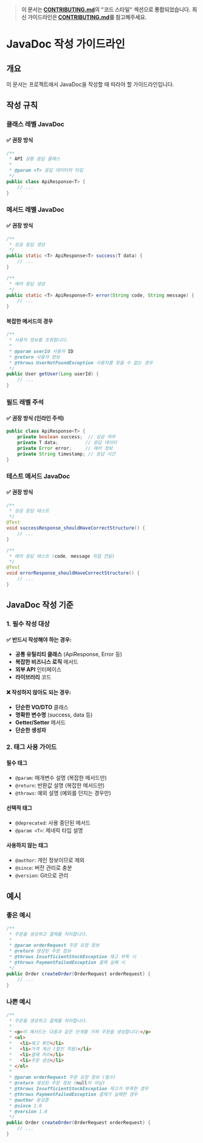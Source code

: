 > **이 문서는 [CONTRIBUTING.md](./CONTRIBUTING.md)의 "코드 스타일" 섹션으로 통합되었습니다.**
> **최신 가이드라인은 [CONTRIBUTING.md](./CONTRIBUTING.md)를 참고해주세요.**

# JavaDoc 작성 가이드라인

## 개요
이 문서는 프로젝트에서 JavaDoc을 작성할 때 따라야 할 가이드라인입니다.

## 작성 규칙

### 클래스 레벨 JavaDoc

#### ✅ 권장 방식
```java
/**
 * API 공통 응답 클래스
 * 
 * @param <T> 응답 데이터의 타입
 */
public class ApiResponse<T> {
    // ...
}
```

### 메서드 레벨 JavaDoc

#### ✅ 권장 방식
```java
/**
 * 성공 응답 생성
 */
public static <T> ApiResponse<T> success(T data) {
    // ...
}

/**
 * 에러 응답 생성
 */
public static <T> ApiResponse<T> error(String code, String message) {
    // ...
}
```

#### 복잡한 메서드의 경우
```java
/**
 * 사용자 정보를 조회합니다.
 * 
 * @param userId 사용자 ID
 * @return 사용자 정보
 * @throws UserNotFoundException 사용자를 찾을 수 없는 경우
 */
public User getUser(Long userId) {
    // ...
}
```

### 필드 레벨 주석

#### ✅ 권장 방식 (인라인 주석)
```java
public class ApiResponse<T> {
    private boolean success;  // 성공 여부
    private T data;          // 응답 데이터
    private Error error;     // 에러 정보
    private String timestamp; // 응답 시간
}
```

### 테스트 메서드 JavaDoc

#### ✅ 권장 방식
```java
/**
 * 성공 응답 테스트
 */
@Test
void successResponse_shouldHaveCorrectStructure() {
    // ...
}

/**
 * 에러 응답 테스트 (code, message 직접 전달)
 */
@Test
void errorResponse_shouldHaveCorrectStructure() {
    // ...
}
```

## JavaDoc 작성 기준

### 1. 필수 작성 대상

#### ✅ **반드시 작성해야 하는 경우:**
- **공통 유틸리티 클래스** (ApiResponse, Error 등)
- **복잡한 비즈니스 로직** 메서드
- **외부 API** 인터페이스
- **라이브러리** 코드

#### ❌ **작성하지 않아도 되는 경우:**
- **단순한 VO/DTO** 클래스
- **명확한 변수명** (success, data 등)
- **Getter/Setter** 메서드
- **단순한 생성자**


### 2. 태그 사용 가이드

#### 필수 태그
- `@param`: 매개변수 설명 (복잡한 메서드만)
- `@return`: 반환값 설명 (복잡한 메서드만)
- `@throws`: 예외 설명 (예외를 던지는 경우만)

#### 선택적 태그
- `@deprecated`: 사용 중단된 메서드
- `@param <T>`: 제네릭 타입 설명

#### 사용하지 않는 태그
- `@author`: 개인 정보이므로 제외
- `@since`: 버전 관리로 충분
- `@version`: Git으로 관리

## 예시

### 좋은 예시
```java
/**
 * 주문을 생성하고 결제를 처리합니다.
 * 
 * @param orderRequest 주문 요청 정보
 * @return 생성된 주문 정보
 * @throws InsufficientStockException 재고 부족 시
 * @throws PaymentFailedException 결제 실패 시
 */
public Order createOrder(OrderRequest orderRequest) {
    // ...
}
```

### 나쁜 예시
```java
/**
 * 주문을 생성하고 결제를 처리합니다.
 * 
 * <p>이 메서드는 다음과 같은 단계를 거쳐 주문을 생성합니다:</p>
 * <ol>
 *   <li>재고 확인</li>
 *   <li>가격 계산 (할인 적용)</li>
 *   <li>결제 처리</li>
 *   <li>주문 생성</li>
 * </ol>
 * 
 * @param orderRequest 주문 요청 정보 (필수)
 * @return 생성된 주문 정보 (null이 아님)
 * @throws InsufficientStockException 재고가 부족한 경우
 * @throws PaymentFailedException 결제가 실패한 경우
 * @author 윤성훈
 * @since 1.0
 * @version 1.0
 */
public Order createOrder(OrderRequest orderRequest) {
    // ...
}
```
